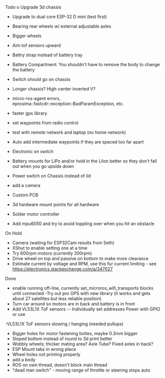 Todo
o Upgrade 3d chassis
- Upgrade to dual core ESP-32 D mini (test first)
- Bearing rear wheels w/ external adjustable axles
- Bigger wheels
- Aim tof sensors upward
- Battry strap instead of battery tray
- Battery Compartment:  You shouldn't have to remove the body to change the battery
- Switch should go on chassis
- Longer chassis? High-center inverted V?


- micro-ros-agent errors, eprosima::fastcdr::exception::BadParamException, etc.
- faster gps library
- set waypoints from radio control
- test with remote network and laptop (no home network)
- Auto add intermediate waypoints if they are spaced too far apart
- Electronic on switch
- Battery mounts for LiPo and/or hold in the LiIon better so they don't fall out when you go upside down
- Power switch on Chassis instead of lid
- add a camera
- Custom PCB
- 3d hardware mount points for all hardware
- Solder motor controller
- Add mpu6050 and try to avoid toppling over when you hit an obstacle

On Hold
- Camera (waiting for ESP32Cam results from Seth)
- XShut to enable setting one at a time
- Try 600rpm motors (currently 200rpm)
- Drive wheel on top and passive on bottom to make more clearance
- Estimate current by voltage and RPM, use this fur current limiting - see https://electronics.stackexchange.com/a/347027



Done
- enable running off-line, currently set_microros_wifi_transports blocks until connected
-Try out pro GPS with new library (it works and gets about 27 satellites but less reliable position)
- Turn car around so motors are in back and battery is in front
- Add VL53L1X ToF sensors
-- Individually set addresses Power with GPIO or use 

-VL53L1X ToF sensors slowing / hanging (needed pullups)
- Bigger holes for motor fastening boltes, maybe 0.3mm bigger
- Sloped bottom instead of round to 3d print better
- Wobbly wheels; thicker mating area? Axle Tube? Fixed axles in back?
- ESP Mount tabs in wrong place
- Wheel holes not printing properly
- add a body
- ROS on own thread, doesn't block main thread
- "dead man switch" - moving range of throttle or steering stops auto

